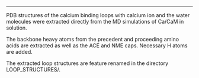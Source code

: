 ---

PDB structures of the calcium binding loops with calcium ion and the water molecules were extracted
directly from the MD simulations of Ca/CaM in solution.  

The backbone heavy atoms from the precedent and proceeding amino acids are extracted as well as the ACE and NME caps. Necessary H atoms are added.

The extracted loop structures are feature renamed in the directory LOOP_STRUCTURES/.
